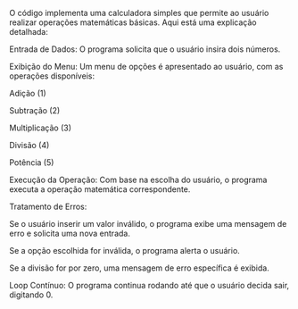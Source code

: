 O código implementa uma calculadora simples que permite ao usuário realizar operações matemáticas básicas. Aqui está uma explicação detalhada:

Entrada de Dados: O programa solicita que o usuário insira dois números.


   Exibição do Menu: Um menu de opções é apresentado ao usuário, com as operações disponíveis:

Adição (1)

Subtração (2)

Multiplicação (3)

Divisão (4)

Potência (5)


Execução da Operação: Com base na escolha do usuário, o programa executa a operação matemática correspondente.

 Tratamento de Erros:

Se o usuário inserir um valor inválido, o programa exibe uma mensagem de erro e solicita uma nova entrada.

Se a opção escolhida for inválida, o programa alerta o usuário.

Se a divisão for por zero, uma mensagem de erro específica é exibida.


Loop Contínuo: O programa continua rodando até que o usuário decida sair, digitando 0.
